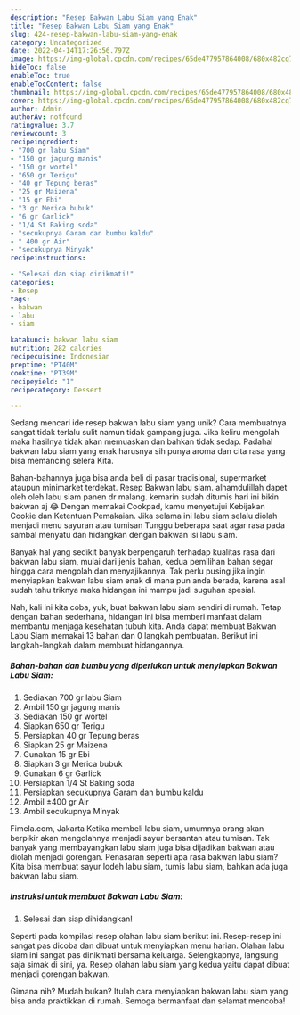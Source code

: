 ```yaml
---
description: "Resep Bakwan Labu Siam yang Enak"
title: "Resep Bakwan Labu Siam yang Enak"
slug: 424-resep-bakwan-labu-siam-yang-enak
category: Uncategorized
date: 2022-04-14T17:26:56.797Z
image: https://img-global.cpcdn.com/recipes/65de477957864008/680x482cq70/bakwan-labu-siam-foto-resep-utama.jpg
hideToc: false
enableToc: true
enableTocContent: false
thumbnail: https://img-global.cpcdn.com/recipes/65de477957864008/680x482cq70/bakwan-labu-siam-foto-resep-utama.jpg
cover: https://img-global.cpcdn.com/recipes/65de477957864008/680x482cq70/bakwan-labu-siam-foto-resep-utama.jpg
author: Admin
authorAv: notfound
ratingvalue: 3.7
reviewcount: 3
recipeingredient:
- "700 gr labu Siam"
- "150 gr jagung manis"
- "150 gr wortel"
- "650 gr Terigu"
- "40 gr Tepung beras"
- "25 gr Maizena"
- "15 gr Ebi"
- "3 gr Merica bubuk"
- "6 gr Garlick"
- "1/4 St Baking soda"
- "secukupnya Garam dan bumbu kaldu"
- " 400 gr Air"
- "secukupnya Minyak"
recipeinstructions:

- "Selesai dan siap dinikmati!"
categories:
- Resep
tags:
- bakwan
- labu
- siam

katakunci: bakwan labu siam 
nutrition: 282 calories
recipecuisine: Indonesian
preptime: "PT40M"
cooktime: "PT39M"
recipeyield: "1"
recipecategory: Dessert

---
```





Sedang mencari ide resep bakwan labu siam yang unik? Cara membuatnya sangat tidak terlalu sulit namun tidak gampang juga. Jika keliru mengolah maka hasilnya tidak akan memuaskan dan bahkan tidak sedap. Padahal bakwan labu siam yang enak harusnya sih punya aroma dan cita rasa yang bisa memancing selera Kita.





Bahan-bahannya juga bisa anda beli di pasar tradisional, supermarket ataupun minimarket terdekat. Resep Bakwan labu siam. alhamdulillah dapet oleh oleh labu siam panen dr malang. kemarin sudah ditumis hari ini bikin bakwan aj 😂 Dengan memakai Cookpad, kamu menyetujui Kebijakan Cookie dan Ketentuan Pemakaian. Jika selama ini labu siam selalu diolah menjadi menu sayuran atau tumisan Tunggu beberapa saat agar rasa pada sambal menyatu dan hidangkan dengan bakwan isi labu siam.

Banyak hal yang sedikit banyak berpengaruh terhadap kualitas rasa dari bakwan labu siam, mulai dari jenis bahan, kedua pemilihan bahan segar hingga cara mengolah dan menyajikannya. Tak perlu pusing jika ingin menyiapkan bakwan labu siam enak di mana pun anda berada, karena asal sudah tahu triknya maka hidangan ini mampu jadi suguhan spesial.






Nah, kali ini kita coba, yuk, buat bakwan labu siam sendiri di rumah. Tetap dengan bahan sederhana, hidangan ini bisa memberi manfaat dalam membantu menjaga kesehatan tubuh kita. Anda dapat membuat Bakwan Labu Siam memakai 13 bahan dan 0 langkah pembuatan. Berikut ini langkah-langkah dalam membuat hidangannya.

<!--inarticleads1-->

##### Bahan-bahan dan bumbu yang diperlukan untuk menyiapkan Bakwan Labu Siam:

1. Sediakan 700 gr labu Siam
1. Ambil 150 gr jagung manis
1. Sediakan 150 gr wortel
1. Siapkan 650 gr Terigu
1. Persiapkan 40 gr Tepung beras
1. Siapkan 25 gr Maizena
1. Gunakan 15 gr Ebi
1. Siapkan 3 gr Merica bubuk
1. Gunakan 6 gr Garlick
1. Persiapkan 1/4 St Baking soda
1. Persiapkan secukupnya Garam dan bumbu kaldu
1. Ambil  ±400 gr Air
1. Ambil secukupnya Minyak


Fimela.com, Jakarta Ketika membeli labu siam, umumnya orang akan berpikir akan mengolahnya menjadi sayur bersantan atau tumisan. Tak banyak yang membayangkan labu siam juga bisa dijadikan bakwan atau diolah menjadi gorengan. Penasaran seperti apa rasa bakwan labu siam? Kita bisa membuat sayur lodeh labu siam, tumis labu siam, bahkan ada juga bakwan labu siam. 

<!--inarticleads2-->

##### Instruksi untuk membuat Bakwan Labu Siam:


1. Selesai dan siap dihidangkan!

Seperti pada kompilasi resep olahan labu siam berikut ini. Resep-resep ini sangat pas dicoba dan dibuat untuk menyiapkan menu harian. Olahan labu siam ini sangat pas dinikmati bersama keluarga. Selengkapnya, langsung saja simak di sini, ya. Resep olahan labu siam yang kedua yaitu dapat dibuat menjadi gorengan bakwan. 

Gimana nih? Mudah bukan? Itulah cara menyiapkan bakwan labu siam yang bisa anda praktikkan di rumah. Semoga bermanfaat dan selamat mencoba!

